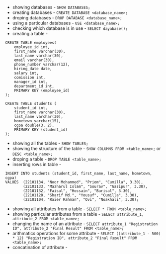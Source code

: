 - showing databases - `SHOW DATABASES;`  
- creating databases - `CREATE DATABASE <database_name>;`  
- droping databases - `DROP DATABASE <database_name>;`  
- using a particular databases - `USE <database_name>;`  
- checking which database is in use - `SELECT dayabase();`   
- creating a table - 
```
CREATE TABLE employees(
	employee_id int,
    first_name varchar(30),
    last_name varchar(30),
    email varchar(30),
    phone_number varchar(12),
    hiring_date date,
    salary int,
    comission int,
    manager_id int,
    department_id int,
    PRIMARY KEY (employee_id)
);
```
```
CREATE TABLE students (
    student_id int,
    first_name varchar(30),
    last_name varchar(30),
    hometown varchar(15),
    cgpa double(3, 2),
    PRIMARY KEY (student_id)
);
```
- showing all the tables - `SHOW TABLES;`  
- showing the structure of the table - `SHOW COLUMNS FROM <table_name>;`  or `DESC <table_name>;`  
- droping a table - `DROP TABLE <table_name>;`  
- inserting rows in table - 
```
INSERT INTO students (student_id, first_name, last_name, hometown, cgpa)
VALUES	(22101134, "Noor Mohammed", "Priom", "Cumilla", 3.30),
		(22101133, "Mazharul Islam", "Sourav", "Gazipur", 3.30),
        (22101132, "Faisal", "Hossain", "Barisal", 3.30),
        (22101128, "Sharif Md.", "Yousuf", "Cumilla", 3.30),
        (22101104, "Raier Rahman", "Ovi", "Noakhali", 3.30);
```  

- showing all attributes from a table - `SELECT * FROM <table_name>;`  
- showing particular attributes from a table - `SELECT attribute_1, attribute_2 FROM <table_name>;`  
- changing the name of an attribute - `SELECT attribute_1 "Registration ID", attribute_2 "Final Result" FROM <table_name>;`  
- arithmatics operations for some attribute - `SELECT ((attribute_1 - 500) * 12) "Registration ID", attribute_2 "Final Result" FROM <table_name>;`
- concatination of attribute - 